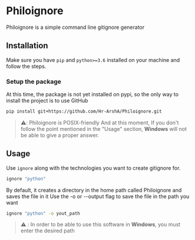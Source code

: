 # Philoignore

Philoignore is a simple command line gitignore generator


## Installation
Make sure you have `pip` and `python>=3.6` installed on your machine and follow the steps.

 ### Setup the package

  At this time, the package is not yet installed on pypi, so the only way to install the project is to use GitHub

```sh
pip install git+https://github.com/Hr-ArshA/Philoignore.git
```

> :warning:: Philoignore is POSIX-friendly And at this moment, If you don't follow the point mentioned in the "Usage" section, **Windows** will not be able to give a proper answer.



## Usage
Use `ignore` along with the technologies you want to create gitignore for.

```sh
ignore "python"
```

By default, it creates a directory in the home path called Philoignore and saves the file in it
Use the -o or --output flag to save the file in the path you want

```sh
ignore "python" -o yout_path
```

> ⚠️ : In order to be able to use this software in **Windows**, you must enter the desired path
